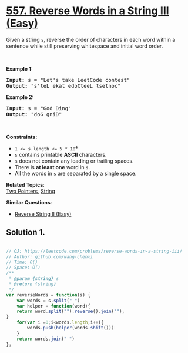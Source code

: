 # [557. Reverse Words in a String III (Easy)](https://leetcode.com/problems/reverse-words-in-a-string-iii/)

<p>Given a string <code>s</code>, reverse the order of characters in each word within a sentence while still preserving whitespace and initial word order.</p>

<p>&nbsp;</p>
<p><strong>Example 1:</strong></p>
<pre><strong>Input:</strong> s = "Let's take LeetCode contest"
<strong>Output:</strong> "s'teL ekat edoCteeL tsetnoc"
</pre><p><strong>Example 2:</strong></p>
<pre><strong>Input:</strong> s = "God Ding"
<strong>Output:</strong> "doG gniD"
</pre>
<p>&nbsp;</p>
<p><strong>Constraints:</strong></p>

<ul>
	<li><code>1 &lt;= s.length &lt;= 5 * 10<sup>4</sup></code></li>
	<li><code>s</code> contains printable <strong>ASCII</strong> characters.</li>
	<li><code>s</code> does not contain any leading or trailing spaces.</li>
	<li>There is <strong>at least one</strong> word in <code>s</code>.</li>
	<li>All the words in <code>s</code> are separated by a single space.</li>
</ul>


**Related Topics**:  
[Two Pointers](https://leetcode.com/tag/two-pointers/), [String](https://leetcode.com/tag/string/)

**Similar Questions**:
* [Reverse String II (Easy)](https://leetcode.com/problems/reverse-string-ii/)

## Solution 1.

```js

// OJ: https://leetcode.com/problems/reverse-words-in-a-string-iii/
// Author: github.com/wang-chenxi
// Time: O()
// Space: O()
/**
 * @param {string} s
 * @return {string}
 */
var reverseWords = function(s) {
    var words = s.split(" ")
    var helper = function(word){
    return word.split("").reverse().join("");
}
    for(var i =0;i<words.length;i++){
        words.push(helper(words.shift()))
    }
    return words.join(" ")
};

```